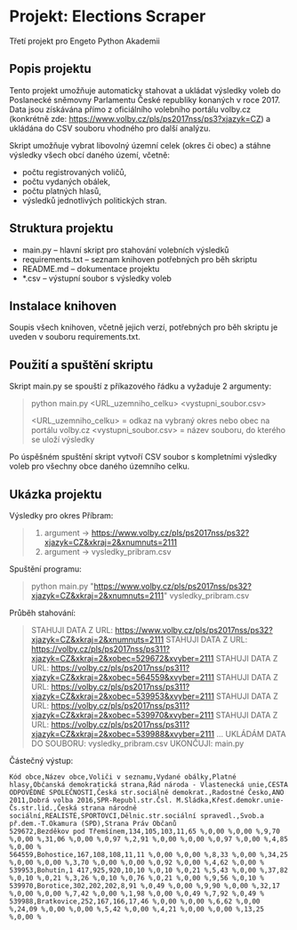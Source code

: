 # Projekt: Elections Scraper
Třetí projekt pro Engeto Python Akademii

## Popis projektu
Tento projekt umožňuje automaticky stahovat a ukládat výsledky voleb do Poslanecké sněmovny Parlamentu České republiky konaných v roce 2017. Data jsou získávána přímo z oficiálního volebního portálu volby.cz (konkrétně zde: https://www.volby.cz/pls/ps2017nss/ps3?xjazyk=CZ) a ukládána do CSV souboru vhodného pro další analýzu.

Skript umožňuje vybrat libovolný územní celek (okres či obec) a stáhne výsledky všech obcí daného území, včetně:
- počtu registrovaných voličů,
- počtu vydaných obálek,
- počtu platných hlasů,
- výsledků jednotlivých politických stran.

## Struktura projektu
- main.py – hlavní skript pro stahování volebních výsledků
- requirements.txt – seznam knihoven potřebných pro běh skriptu
- README.md – dokumentace projektu
- *.csv – výstupní soubor s výsledky voleb

## Instalace knihoven
Soupis všech knihoven, včetně jejich verzí, potřebných pro běh skriptu je uveden v souboru requirements.txt.

## Použití a spuštění skriptu
Skript main.py se spouští z příkazového řádku a vyžaduje 2 argumenty:

> python main.py <URL_uzemniho_celku> <vystupni_soubor.csv>
>
> <URL_uzemniho_celku> = odkaz na vybraný okres nebo obec na portálu volby.cz
> <vystupni_soubor.csv> = název souboru, do kterého se uloží výsledky

Po úspěšném spuštění skript vytvoří CSV soubor s kompletními výsledky voleb pro všechny obce daného územního celku.

## Ukázka projektu
Výsledky pro okres Příbram:
> 1. argument -> https://www.volby.cz/pls/ps2017nss/ps32?xjazyk=CZ&xkraj=2&xnumnuts=2111
> 2. argument -> vysledky_pribram.csv

Spuštění programu:
> python main.py "https://www.volby.cz/pls/ps2017nss/ps32?xjazyk=CZ&xkraj=2&xnumnuts=2111" vysledky_pribram.csv

Průběh stahování:
>STAHUJI DATA Z URL: https://www.volby.cz/pls/ps2017nss/ps32?xjazyk=CZ&xkraj=2&xnumnuts=2111
>STAHUJI DATA Z URL: https://volby.cz/pls/ps2017nss/ps311?xjazyk=CZ&xkraj=2&xobec=529672&xvyber=2111
>STAHUJI DATA Z URL: https://volby.cz/pls/ps2017nss/ps311?xjazyk=CZ&xkraj=2&xobec=564559&xvyber=2111
>STAHUJI DATA Z URL: https://volby.cz/pls/ps2017nss/ps311?xjazyk=CZ&xkraj=2&xobec=539953&xvyber=2111
>STAHUJI DATA Z URL: https://volby.cz/pls/ps2017nss/ps311?xjazyk=CZ&xkraj=2&xobec=539970&xvyber=2111
>STAHUJI DATA Z URL: https://volby.cz/pls/ps2017nss/ps311?xjazyk=CZ&xkraj=2&xobec=539988&xvyber=2111 
> ...
> UKLÁDÁM DATA DO SOUBORU: vysledky_pribram.csv
> UKONČUJI: main.py

Částečný výstup:

```
Kód obce,Název obce,Voliči v seznamu,Vydané obálky,Platné hlasy,Občanská demokratická strana,Řád národa - Vlastenecká unie,CESTA ODPOVĚDNÉ SPOLEČNOSTI,Česká str.sociálně demokrat.,Radostné Česko,ANO 2011,Dobrá volba 2016,SPR-Republ.str.Čsl. M.Sládka,Křesť.demokr.unie-Čs.str.lid.,Česká strana národně sociální,REALISTÉ,SPORTOVCI,Dělnic.str.sociální spravedl.,Svob.a př.dem.-T.Okamura (SPD),Strana Práv Občanů
529672,Bezděkov pod Třemšínem,134,105,103,11,65 %,0,00 %,0,00 %,9,70 %,0,00 %,31,06 %,0,00 %,0,97 %,2,91 %,0,00 %,0,00 %,0,97 %,0,00 %,4,85 %,0,00 %
564559,Bohostice,167,108,108,11,11 %,0,00 %,0,00 %,8,33 %,0,00 %,34,25 %,0,00 %,0,00 %,3,70 %,0,00 %,0,00 %,0,92 %,0,00 %,4,62 %,0,00 %
539953,Bohutín,1 417,925,920,10,10 %,0,10 %,0,21 %,5,43 %,0,00 %,37,82 %,0,10 %,0,21 %,3,26 %,0,10 %,0,76 %,0,21 %,0,00 %,9,56 %,0,10 %
539970,Borotice,302,202,202,8,91 %,0,49 %,0,00 %,9,90 %,0,00 %,32,17 %,0,00 %,0,00 %,7,42 %,0,00 %,1,98 %,0,00 %,0,49 %,7,92 %,0,49 %
539988,Bratkovice,252,167,166,17,46 %,0,00 %,0,00 %,6,62 %,0,00 %,24,09 %,0,00 %,0,00 %,5,42 %,0,00 %,4,21 %,0,00 %,0,00 %,13,25 %,0,00 %
```






